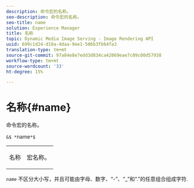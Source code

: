 ```yaml
---
description: 命令宏的名称。
seo-description: 命令宏的名称。
seo-title: name
solution: Experience Manager
title: 名称
topic: Dynamic Media Image Serving - Image Rendering API
uuid: 699c1d24-d10a-4daa-9ee1-506b3f664fa3
translation-type: tm+mt
source-git-commit: 97a84e8e7edd3d834ca42069eae7c09c00d57938
workflow-type: tm+mt
source-wordcount: '33'
ht-degree: 15%

---
```



# 名称{#name}

命令宏的名称。

`&$ *`name`*$`

<table id="simpletable_A07C4682275F461BA1F3B7752CE3FAE1"> 
 <tr class="strow"> 
  <td class="stentry"> <p><span class="codeph"> <span class="varname"> 名称</span></span> </p> </td> 
  <td class="stentry"> <p>宏名称。 </p></td> 
 </tr> 
</table>

*`name`* 不区分大小写，并且可能由字母、数字、“-”、“_”和“.”的任意组合组成字符.
